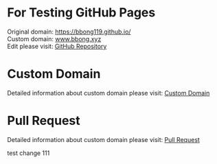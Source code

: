 # For Testing GitHub Pages
  Original domain: https://bbong119.github.io/  
  Custom domain: www.bbong.xyz  
  Edit please visit: [GitHub Repository](https://github.com/BBong119/bbong119.github.io/blob/master/README.md)  


# Custom Domain
  Detailed information about custom domain please visit: [Custom Domain](https://www.baidu.com) 
  
# Pull Request
  Detailed information about custom domain please visit: [Pull Request](site.testurl) 
  
test change 111

